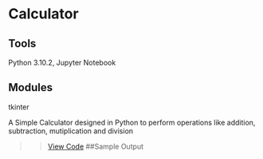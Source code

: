 # Calculator
## Tools
Python 3.10.2, Jupyter Notebook
## Modules
tkinter

A Simple Calculator designed in Python to perform operations like addition, subtraction, mutiplication and division
>> [View Code](https://github.com/xavierina12/Data-Analytics/blob/main/Projects/PROJECT:%20Calculator/Calculator.ipynb)
##Sample Output



